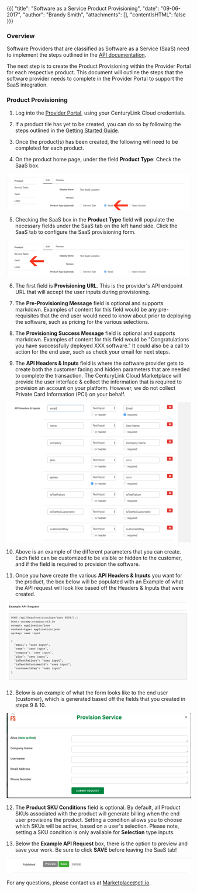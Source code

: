 {{{
"title": "Software as a Service Product Provisioning",
"date": "09-06-2017",
"author": "Brandy Smith",
"attachments": [],
"contentIsHTML": false
}}}

### Overview

Software Providers that are classified as Software as a Service (SaaS) need to implement the steps outlined in the [API documentation](./software-as-a-service-saas-v2-api.md).  

The next step is to create the Product Provisioning within the Provider Portal for each respective product. This document will outline the steps that the software provider needs to complete in the Provider Portal to support the SaaS integration.

### Product Provisioning

1. Log into the [Provider Portal](https://provider-portal.ctl.io), using your CenturyLink Cloud credentials.

2. If a product tile has yet to be created, you can do so by following the steps outlined in the [Getting Started Guide](./getting-started-guide-marketplace-ecosystem-provider-portal.md).

3. Once the product(s) has been created, the following will need to be completed for each product.

4. On the product home page, under the field **Product Type**: Check the SaaS box.

  ![SaaS1](../../images/SaaS1.jpg)

5. Checking the SaaS box in the **Product Type** field will populate the necessary fields under the SaaS tab on the left hand side. Click the SaaS tab to configure the SaaS provisioning form.  

  ![SaaS2](../../images/SaaS2.jpg)

6. The first field is **Provisioning URL**. This is the provider's API endpoint URL that will accept the user inputs during provisioning.

7. The **Pre-Provisioning Message** field is optional and supports markdown. Examples of content for this field would be any pre-requisites that the end user would need to know about prior to deploying the software, such as pricing for the various selections.

8. The **Provisioning Success Message** field is optional and supports markdown. Examples of content for this field would be "Congratulations you have successfully deployed XXX software." It could also be a call to action for the end user, such as check your email for next steps.  

9. The **API Headers & Inputs** field is where the software provider gets to create both the customer facing and hidden parameters that are needed to complete the transaction. The CenturyLink Cloud Marketplace will provide the user interface & collect the information that is required to provision an account on your platform. However, we do not collect Private Card Information (PCI) on your behalf.

  ![SaaS3](../../images/SaaS3.png)

10. Above is an example of the different parameters that you can create. Each field can be customized to be visible or hidden to the customer, and if the field is required to provision the software.

11. Once you have create the various **API Headers & Inputs**   you want for the product, the box below will be populated with an Example of what the API request will look like based off the Headers & Inputs that were created.

  ![SaaS4](../../images/SaaS4.png)

12. Below is an example of what the form looks like to the end user (customer), which is generated based off the fields that you created in steps 9 & 10.

  ![SaaS5.png](../../images/SaaS6.png)

12. The **Product SKU Conditions** field is optional.  By default, all Product SKUs associated with the product will generate billing when the end user provisions the product.  Setting a condition allows you to choose which SKUs will be active, based on a user's selection.  Please note, setting a SKU condition is only available for **Selection** type inputs.

13. Below the **Example API Request** box, there is the option to preview and save your work. Be sure to click **SAVE** before leaving the SaaS tab!

  ![SaaS6.png](../../images/SaaS5.png)

For any questions, please contact us at [Marketplace@ctl.io](mailto:marketplace@ctl.io).
